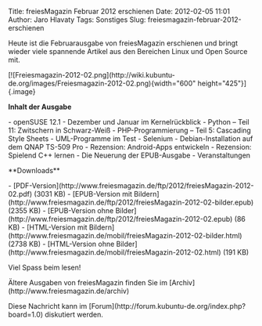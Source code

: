 Title: freiesMagazin Februar 2012 erschienen
Date: 2012-02-05 11:01
Author: Jaro Hlavaty
Tags: Sonstiges
Slug: freiesmagazin-februar-2012-erschienen

Heute ist die Februarausgabe von freiesMagazin erschienen und bringt
wieder viele spannende Artikel aus den Bereichen Linux und Open Source
mit.

</p>
[![Freiesmagazin-2012-02.png](http://wiki.kubuntu-de.org/images/Freiesmagazin-2012-02.png){width="600"
height="425"}]{.image}

</p>
<!--break--><!--break-->

**Inhalt der Ausgabe**

</p>
-   openSUSE 12.1
-   Dezember und Januar im Kernelrückblick
-   Python – Teil 11: Zwitschern in Schwarz-Weiß
-   PHP-Programmierung – Teil 5: Cascading Style Sheets
-   UML-Programme im Test
-   Selenium
-   Debian-Installation auf dem QNAP TS-509 Pro
-   Rezension: Android-Apps entwickeln
-   Rezension: Spielend C++ lernen
-   Die Neuerung der EPUB-Ausgabe
-   Veranstaltungen

</p>
**Downloads**

</p>
-   [PDF-Version](http://www.freiesmagazin.de/ftp/2012/freiesMagazin-2012-02.pdf)
    (3031 KB)
-   [EPUB-Version mit
    Bildern](http://www.freiesmagazin.de/ftp/2012/freiesMagazin-2012-02-bilder.epub)
    (2355 KB)
-   [EPUB-Version ohne
    Bilder](http://www.freiesmagazin.de/ftp/2012/freiesMagazin-2012-02.epub)
    (86 KB)
-   [HTML-Version mit
    Bildern](http://www.freiesmagazin.de/mobil/freiesMagazin-2012-02-bilder.html)
    (2738 KB)
-   [HTML-Version ohne
    Bilder](http://www.freiesmagazin.de/mobil/freiesMagazin-2012-02.html)
    (191 KB)

</p>
Viel Spass beim lesen!

</p>
Ältere Ausgaben von freiesMagazin finden Sie im
[Archiv](http://www.freiesmagazin.de/archiv)

</p>
Diese Nachricht kann im
[Forum](http://forum.kubuntu-de.org/index.php?board=1.0) diskutiert
werden.

</p>

